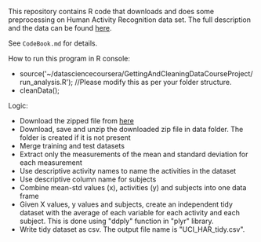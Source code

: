 This repository contains R code that downloads and does some preprocessing on Human
Activity Recognition data set. The full description and the data can be found
[here](http://archive.ics.uci.edu/ml/datasets/Human+Activity+Recognition+Using+Smartphones).

See `CodeBook.md` for details.

How to run this program in R console:
* source('~/datasciencecoursera/GettingAndCleaningDataCourseProject/run_analysis.R'); //Please modify this as per your folder structure.
* cleanData();

Logic:
* Download the zipped file from [here](https://d396qusza40orc.cloudfront.net/getdata%2Fprojectfiles%2FUCI%20HAR%20Dataset.zip)
* Download, save and unzip the downloaded zip file in data folder. The folder is created if it is not present
* Merge training and test datasets
* Extract only the measurements of the mean and standard deviation for each measurement
* Use descriptive activity names to name the activities in the dataset
* Use descriptive column name for subjects
* Combine mean-std values (x), activities (y) and subjects into one data frame
* Given X values, y values and subjects, create an independent tidy dataset with the average of each variable for each activity and each subject. This is done using "ddply" function in "plyr" library.
* Write tidy dataset as csv. The output file name is "UCI_HAR_tidy.csv".
